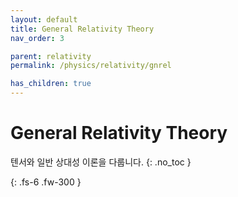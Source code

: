 ```yaml
---
layout: default
title: General Relativity Theory
nav_order: 3

parent: relativity
permalink: /physics/relativity/gnrel

has_children: true
---
```


# General Relativity Theory
텐서와 일반 상대성 이론을 다룹니다.
{: .no_toc }


{: .fs-6 .fw-300 }
